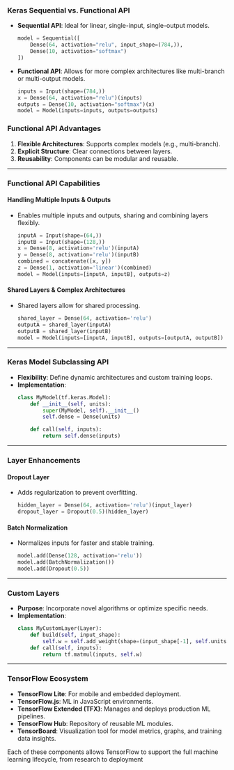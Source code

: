 ### Keras Sequential vs. Functional API

- **Sequential API**: Ideal for linear, single-input, single-output models.  
  ```python
  model = Sequential([
      Dense(64, activation="relu", input_shape=(784,)),
      Dense(10, activation="softmax")
  ])
  ```
  
- **Functional API**: Allows for more complex architectures like multi-branch or multi-output models.
  ```python
  inputs = Input(shape=(784,))
  x = Dense(64, activation="relu")(inputs)
  outputs = Dense(10, activation="softmax")(x)
  model = Model(inputs=inputs, outputs=outputs)
  ```

### Functional API Advantages
1. **Flexible Architectures**: Supports complex models (e.g., multi-branch).
2. **Explicit Structure**: Clear connections between layers.
3. **Reusability**: Components can be modular and reusable.

---

### Functional API Capabilities

#### Handling Multiple Inputs & Outputs
- Enables multiple inputs and outputs, sharing and combining layers flexibly.
  ```python
  inputA = Input(shape=(64,))
  inputB = Input(shape=(128,))
  x = Dense(8, activation='relu')(inputA)
  y = Dense(8, activation='relu')(inputB)
  combined = concatenate([x, y])
  z = Dense(1, activation='linear')(combined)
  model = Model(inputs=[inputA, inputB], outputs=z)
  ```

#### Shared Layers & Complex Architectures
- Shared layers allow for shared processing.
  ```python
  shared_layer = Dense(64, activation='relu')
  outputA = shared_layer(inputA)
  outputB = shared_layer(inputB)
  model = Model(inputs=[inputA, inputB], outputs=[outputA, outputB])
  ```

---

### Keras Model Subclassing API
- **Flexibility**: Define dynamic architectures and custom training loops.
- **Implementation**:
  ```python
  class MyModel(tf.keras.Model):
      def __init__(self, units):
          super(MyModel, self).__init__()
          self.dense = Dense(units)

      def call(self, inputs):
          return self.dense(inputs)
  ```

---

### Layer Enhancements

#### Dropout Layer
- Adds regularization to prevent overfitting.
  ```python
  hidden_layer = Dense(64, activation='relu')(input_layer)
  dropout_layer = Dropout(0.5)(hidden_layer)
  ```

#### Batch Normalization
- Normalizes inputs for faster and stable training.
  ```python
  model.add(Dense(128, activation='relu'))
  model.add(BatchNormalization())
  model.add(Dropout(0.5))
  ```

---

### Custom Layers
- **Purpose**: Incorporate novel algorithms or optimize specific needs.
- **Implementation**:
  ```python
  class MyCustomLayer(Layer):
      def build(self, input_shape):
          self.w = self.add_weight(shape=(input_shape[-1], self.units), initializer='random_normal')
      def call(self, inputs):
          return tf.matmul(inputs, self.w)
  ```

---

### TensorFlow Ecosystem

- **TensorFlow Lite**: For mobile and embedded deployment.
- **TensorFlow.js**: ML in JavaScript environments.
- **TensorFlow Extended (TFX)**: Manages and deploys production ML pipelines.
- **TensorFlow Hub**: Repository of reusable ML modules.
- **TensorBoard**: Visualization tool for model metrics, graphs, and training data insights. 

Each of these components allows TensorFlow to support the full machine learning lifecycle, from research to deployment